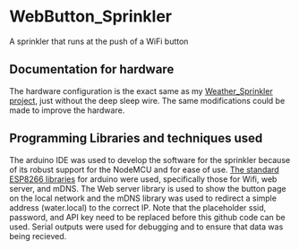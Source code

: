 # WebButton_Sprinkler  
A sprinkler that runs at the push of a WiFi button

## Documentation for hardware
The hardware configuration is the exact same as my [Weather_Sprinkler project](https://github.com/bcguzy/Weather_Sprinkler), just without the deep sleep wire. The same modifications could be made to improve the hardware.  
  
## Programming Libraries and techniques used  
The arduino IDE was used to develop the software for the sprinkler because of its robust support for the NodeMCU and for ease of use.
[The standard ESP8266 libraries](https://github.com/esp8266/Arduino) for arduino were used, specifically those for Wifi, web server, and mDNS.
The Web server library is used to show the button page on the local network and the mDNS library was used to redirect a simple address (water.local) to the correct IP.
Note that the placeholder ssid, password, and API key need to be replaced before this github code can be used. Serial outputs were used for debugging and to ensure that data was being recieved.
